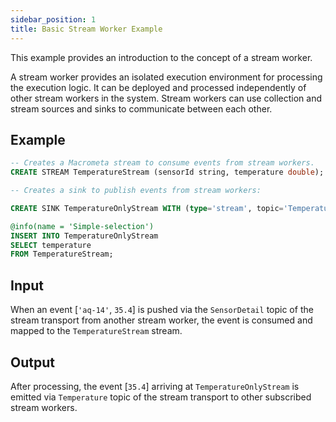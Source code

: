 ```yaml
---
sidebar_position: 1
title: Basic Stream Worker Example
---
```


This example provides an introduction to the concept of a stream worker.

A stream worker provides an isolated execution environment for processing the execution logic. It can be deployed and processed independently of other stream workers in the system. Stream workers can use collection and stream sources and sinks to communicate between each other.

## Example

```sql
-- Creates a Macrometa stream to consume events from stream workers.
CREATE STREAM TemperatureStream (sensorId string, temperature double);

-- Creates a sink to publish events from stream workers:

CREATE SINK TemperatureOnlyStream WITH (type='stream', topic='Temperature') (temperature double);

@info(name = 'Simple-selection')
INSERT INTO TemperatureOnlyStream
SELECT temperature
FROM TemperatureStream;
```

## Input

When an event [`'aq-14'`, `35.4`] is pushed via the `SensorDetail` topic of the stream transport from another stream worker, the event is consumed and mapped to the `TemperatureStream` stream.

## Output

After processing, the event [`35.4`] arriving at `TemperatureOnlyStream` is emitted via `Temperature` topic of the stream transport to other subscribed stream workers.
